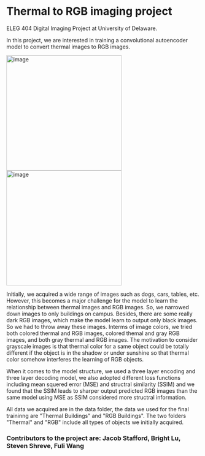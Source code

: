 # Thermal to RGB imaging project
ELEG 404 Digital Imaging Project at University of Delaware.

In this project, we are interested in training a convolutional autoencoder model to convert thermal images to RGB images. 

<img width="300" alt="image" src="https://user-images.githubusercontent.com/48502117/169717499-84c14aba-104b-492b-bc0c-ac469f5554bc.png"><img width="300" alt="image" src="https://user-images.githubusercontent.com/48502117/169717508-d095d6db-fba8-4f28-8cb7-cbdb118b4f76.png">


Initially, we acquired a wide range of images such as dogs, cars, tables, etc. However, this becomes a major challenge for the model to learn 
the relationship between thermal images and RGB images. So, we narrowed down images to only buildings on campus. Besides, there are 
some really dark RGB images, which make the model learn to output only black images. So we had to throw away these images. Interms of image colors,
we tried both colored thermal and RGB images, colored themal and gray RGB images, and both gray thermal and RGB images. The motivation to
consider grayscale images is that thermal color for a same object could be totally different if the object is in the shadow or under sunshine 
so that thermal color somehow interferes the learning of RGB objects. 

When it comes to the model structure, we used a three layer encoding and three layer
decoding model, we also adopted different loss functions including mean squered error (MSE) and structral similarity (SSIM) and we found that the SSIM leads to sharper output predicted RGB images than the same model using MSE as SSIM considered more structral information.

All data we acquired are in the data folder, the data we used for the final traininng are "Thermal Buildings" and "RGB Buildings". The two folders "Thermal" and "RGB" include all types of objects we initially acquired.

### Contributors to the project are: Jacob Stafford, Bright Lu, Steven Shreve, Fuli Wang



